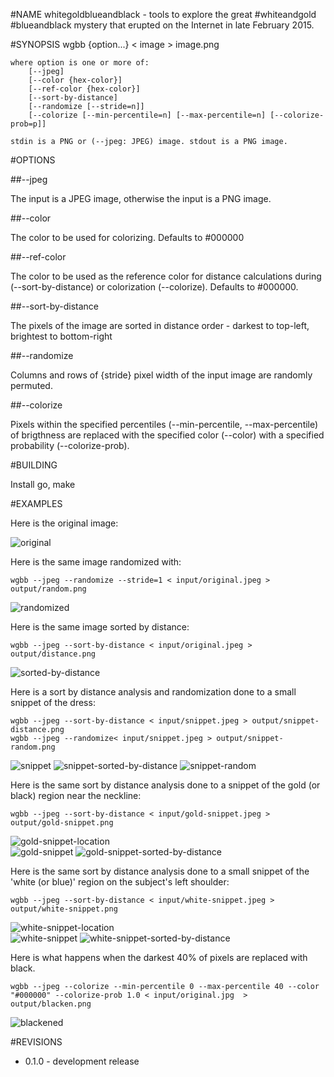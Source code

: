 #NAME
whitegoldblueandblack - tools to explore the great #whiteandgold #blueandblack mystery that erupted on the Internet in late February 2015.

#SYNOPSIS
	wgbb {option...} < image > image.png

	where option is one or more of:
		[--jpeg]
		[--color {hex-color}]
		[--ref-color {hex-color}]
		[--sort-by-distance]
		[--randomize [--stride=n]]
		[--colorize [--min-percentile=n] [--max-percentile=n] [--colorize-prob=p]]

	stdin is a PNG or (--jpeg: JPEG) image. stdout is a PNG image.

#OPTIONS

##--jpeg

The input is a JPEG image, otherwise the input is a PNG image.

##--color

The color to be used for colorizing. Defaults to #000000

##--ref-color

The color to be used as the reference color for distance calculations during (--sort-by-distance) or colorization (--colorize). Defaults to #000000.

##--sort-by-distance

The pixels of the image are sorted in distance order - darkest to top-left, brightest to bottom-right

##--randomize

Columns and rows of {stride} pixel width of the input image are randomly permuted.

##--colorize

Pixels within the specified percentiles (--min-percentile, --max-percentile) of brigthness are replaced with the specified color (--color) with a specified probability (--colorize-prob).

#BUILDING

Install go,
	make

#EXAMPLES

Here is the original image:

![original](input/original.jpg)

Here is the same image randomized with:

	wgbb --jpeg --randomize --stride=1 < input/original.jpeg > output/random.png

![randomized](doc/random.png)

Here is the same image sorted by distance:

	wgbb --jpeg --sort-by-distance < input/original.jpeg > output/distance.png

![sorted-by-distance](doc/distance.png)

Here is a sort by distance analysis and randomization done to a small snippet of the dress:

	wgbb --jpeg --sort-by-distance < input/snippet.jpeg > output/snippet-distance.png
	wgbb --jpeg --randomize< input/snippet.jpeg > output/snippet-random.png

![snippet](input/snippet.jpg) ![snippet-sorted-by-distance](doc/snippet-distance.png) ![snippet-random](doc/snippet-random.png)

Here is the same sort by distance analysis done to a snippet of the gold (or black) region near the neckline:

	wgbb --jpeg --sort-by-distance < input/gold-snippet.jpeg > output/gold-snippet.png

![gold-snippet-location](doc/gold-snippet-location.png)
<br/>
![gold-snippet](input/gold-snippet.jpg) ![gold-snippet-sorted-by-distance](doc/gold-snippet.png)

Here is the same sort by distance analysis done to a small snippet of the 'white (or blue)' region on the subject's left shoulder:

	wgbb --jpeg --sort-by-distance < input/white-snippet.jpeg > output/white-snippet.png

![white-snippet-location](doc/white-snippet-location.png)
<br/>
![white-snippet](input/white-snippet.jpg) ![white-snippet-sorted-by-distance](doc/white-snippet.png)

Here is what happens when the darkest 40% of pixels are replaced with black.

	wgbb --jpeg --colorize --min-percentile 0 --max-percentile 40 --color "#000000" --colorize-prob 1.0 < input/original.jpg  > output/blacken.png

![blackened](doc/blacken.png)

#REVISIONS

* 0.1.0 - development release